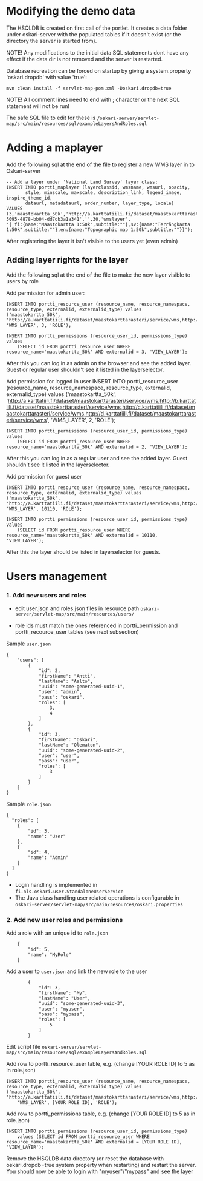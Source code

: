 # Modifying the demo data

The HSQLDB is created on first call of the portlet. It creates a data folder under oskari-server with the populated tables if it doesn't exist
(or the directory the server is started from).

NOTE! Any modifications to the initial data SQL statements dont have any effect if the data dir is not
removed and the server is restarted.

Database recreation can be forced on startup by giving a system.property 'oskari.dropdb' with value 'true':

    mvn clean install -f servlet-map-pom.xml -Doskari.dropdb=true

NOTE! All comment lines need to end with ; character or the next SQL statement will not be run!

The safe SQL file to edit for these is `/oskari-server/servlet-map/src/main/resources/sql/exampleLayersAndRoles.sql`

# Adding a maplayer

Add the following sql at the end of the file to register a new WMS layer in to Oskari-server

    -- Add a layer under 'National Land Survey' layer class;
    INSERT INTO portti_maplayer (layerclassid, wmsname, wmsurl, opacity,
           style, minscale, maxscale, description_link, legend_image, inspire_theme_id,
           dataurl, metadataurl, order_number, layer_type, locale)
    VALUES (3,'maastokartta_50k','http://a.karttatiili.fi/dataset/maastokarttarasteri/service/wms,http://b.karttatiili.fi/dataset/maastokarttarasteri/service/wms,http://c.karttatiili.fi/dataset/maastokarttarasteri/service/wms,http://d.karttatiili.fi/dataset/maastokarttarasteri/service/wms',40,'',54000,26000,'','',3,'c22da116-5095-4878-bb04-dd7db3a1a341','',30,'wmslayer',
    '{ fi:{name:"Maastokartta 1:50k",subtitle:""},sv:{name:"Terrängkarta 1:50k",subtitle:""},en:{name:"Topographic map 1:50k",subtitle:""}}');

After registering the layer it isn't visible to the users yet (even admin)

## Adding layer rights for the layer

Add the following sql at the end of the file to make the new layer visible to users by role

Add permission for admin user:

    INSERT INTO portti_resource_user (resource_name, resource_namespace, resource_type, externalid, externalid_type) values
    ('maastokartta_50k', 'http://a.karttatiili.fi/dataset/maastokarttarasteri/service/wms,http://b.karttatiili.fi/dataset/maastokarttarasteri/service/wms,http://c.karttatiili.fi/dataset/maastokarttarasteri/service/wms,http://d.karttatiili.fi/dataset/maastokarttarasteri/service/wms',
    'WMS_LAYER', 3, 'ROLE');

    INSERT INTO portti_permissions (resource_user_id, permissions_type) values
        (SELECT id FROM portti_resource_user WHERE resource_name='maastokartta_50k' AND externalid = 3, 'VIEW_LAYER');

After this you can log in as admin on the browser and see the added layer. Guest or regular user shouldn't see it listed in the layerselector.

Add permission for logged in user
    INSERT INTO portti_resource_user (resource_name, resource_namespace, resource_type, externalid, externalid_type) values
    ('maastokartta_50k', 'http://a.karttatiili.fi/dataset/maastokarttarasteri/service/wms,http://b.karttatiili.fi/dataset/maastokarttarasteri/service/wms,http://c.karttatiili.fi/dataset/maastokarttarasteri/service/wms,http://d.karttatiili.fi/dataset/maastokarttarasteri/service/wms',
    'WMS_LAYER', 2, 'ROLE');

    INSERT INTO portti_permissions (resource_user_id, permissions_type) values
        (SELECT id FROM portti_resource_user WHERE resource_name='maastokartta_50k' AND externalid = 2, 'VIEW_LAYER');

After this you can log in as a regular user and see the added layer. Guest shouldn't see it listed in the layerselector.

Add permission for guest user

    INSERT INTO portti_resource_user (resource_name, resource_namespace, resource_type, externalid, externalid_type) values
    ('maastokartta_50k', 'http://a.karttatiili.fi/dataset/maastokarttarasteri/service/wms,http://b.karttatiili.fi/dataset/maastokarttarasteri/service/wms,http://c.karttatiili.fi/dataset/maastokarttarasteri/service/wms,http://d.karttatiili.fi/dataset/maastokarttarasteri/service/wms',
    'WMS_LAYER', 10110, 'ROLE');

    INSERT INTO portti_permissions (resource_user_id, permissions_type) values
        (SELECT id FROM portti_resource_user WHERE resource_name='maastokartta_50k' AND externalid = 10110, 'VIEW_LAYER');

After this the layer should be listed in layerselector for guests.

# Users management

### 1. Add new users and roles

* edit user.json and roles.json files in resource path `oskari-server/servlet-map/src/main/resources/users/`

* role ids must match the ones referenced in portti_permission and portti_recource_user tables (see next subsection)

Sample `user.json`

    {
        "users": [
            {
                "id": 2,
                "firstName": "Antti",
                "lastName": "Aalto",
                "uuid": "some-generated-uuid-1",
                "user": "admin",
                "pass": "oskari",
                "roles": [
                    3,
                    4
                ]
            },
            {
                "id": 3,
                "firstName": "Oskari",
                "lastName": "Olematon",
                "uuid": "some-generated-uuid-2",
                "user": "user",
                "pass": "user",
                "roles": [
                    3
                ]
            }
        ]
    }

Sample `role.json`

    {
      "roles": [
        {
            "id": 3,
            "name": "User"
        },
        {
            "id": 4,
            "name": "Admin"
        }
      ]
    }

* Login handling is implemented in `fi.nls.oskari.user.StandaloneUserService`
* The Java class handling user related operations is configurable in `oskari-server/servlet-map/src/main/resources/oskari.properties`

### 2. Add new user roles and permissions

Add a role with an unique id to `role.json`

        {
            "id": 5,
            "name": "MyRole"
        }

Add a user to `user.json` and link the new role to the user

            {
                "id": 3,
                "firstName": "My",
                "lastName": "User",
                "uuid": "some-generated-uuid-3",
                "user": "myuser",
                "pass": "mypass",
                "roles": [
                    5
                ]
            }


Edit script file `oskari-server/servlet-map/src/main/resources/sql/exampleLayersAndRoles.sql`

Add row to portti_resource_user table, e.g. (change [YOUR ROLE ID] to 5 as in role.json)

    INSERT INTO portti_resource_user (resource_name, resource_namespace, resource_type, externalid, externalid_type) values
    ('maastokartta_50k', 'http://a.karttatiili.fi/dataset/maastokarttarasteri/service/wms,http://b.karttatiili.fi/dataset/maastokarttarasteri/service/wms,http://c.karttatiili.fi/dataset/maastokarttarasteri/service/wms,http://d.karttatiili.fi/dataset/maastokarttarasteri/service/wms',
        'WMS_LAYER', [YOUR ROLE ID], 'ROLE');


Add row to portti_permissions table, e.g. (change [YOUR ROLE ID] to 5 as in role.json)

    INSERT INTO portti_permissions (resource_user_id, permissions_type)
        values (SELECT id FROM portti_resource_user WHERE resource_name='maastokartta_50k' AND externalid = [YOUR ROLE ID], 'VIEW_LAYER');

Remove the HSQLDB data directory (or reset the database with oskari.dropdb=true system property when restarting) and restart the server. You should now be able to login with "myuser"/"mypass" and see the layer